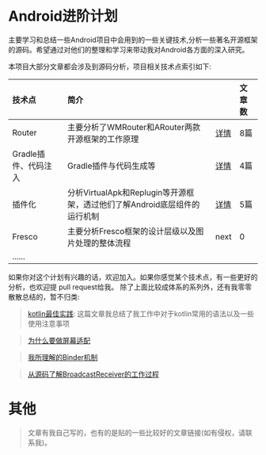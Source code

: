 # Android进阶计划


主要学习和总结一些Android项目中会用到的一些关键技术,分析一些著名开源框架的源码。希望通过对他们的整理和学习来带动我对Android各方面的深入研究。


本项目大部分文章都会涉及到源码分析，项目相关技术点索引如下:


|技术点|简介||文章数|
|:----|:-----|:-----|:-----|
|Router|主要分析了WMRouter和ARouter两款开源框架的工作原理|<a href="router/README.md">详情</a>|8篇|
|Gradle插件、代码注入|Gradle插件与代码生成等|<a href="gradle插件与字节码注入/README.md">详情</a>|4篇|
|插件化|分析VirtualApk和Replugin等开源框架，透过他们了解Android底层组件的运行机制|<a href="插件化/README.md">详情</a>|5篇|
|Fresco|主要分析Fresco框架的设计层级以及图片处理的整体流程|next|0|
|......| |


如果你对这个计划有兴趣的话，欢迎加入。如果你感觉某个技术点，有一些更好的分析，也欢迎提 pull request给我。 除了上面比较成体系的系列外，还有我零零散散总结的，暂不归类:

> [kotlin最佳实践](零散但很重要/kotlin最佳实践.md): 这篇文章我总结了我工作中对于kotlin常用的语法以及一些使用注意事项

> [为什么要做屏幕适配](零散但很重要/使用dp做屏幕适配会出现的问题.md) 

> [我所理解的Binder机制](零散但很重要/我所理解的Binder机制.md) 

> [从源码了解BroadcastReceiver的工作过程](插件化/VirtualApk/从源码了解BroadcastReceiver的工作过程.md)

# 其他

>文章有我自己写的，也有的是贴的一些比较好的文章链接(如有侵权，请联系我)。








